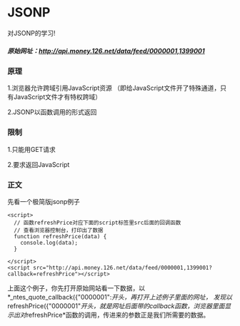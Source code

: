 # JSONP
对JSONP的学习!
##### 原始网址：<http://api.money.126.net/data/feed/0000001,1399001>
### 原理
1.浏览器允许跨域引用JavaScript资源
（即给JavaScript文件开了特殊通道，只有JavaScript文件才有特权跨域）

2.JSONP以函数调用的形式返回

### 限制
1.只能用GET请求

2.要求返回JavaScript

### 正文
先看一个极简版jsonp例子
```
<script>
  // 函数refreshPrice对应下面的script标签里src后面的回调函数
  // 查看浏览器控制台，打印出了数据
  function refreshPrice(data) {
    console.log(data);
  }

</script>
<script src="http://api.money.126.net/data/feed/0000001,1399001?callback=refreshPrice"></script>
```
上面这个例子，你先打开原始网站看一下数据，以*_ntes_quote_callback({"0000001":*开头，再打开上述例子里面的网址，
发现以*refreshPrice({"0000001"*开头，就是网址后面带的callback函数，浏览器里面显示出对*refreshPrice*函数的调用，传进来的参数正是我们所需要的数据。
